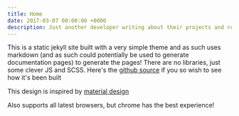 ```yaml
---
title: Home
date: 2017-03-07 00:00:00 +0000
description: Just another developer writing about their projects and research
---
```


This is a static jekyll site built with a very simple theme and as such uses markdown (and as such could potentially be used to generate documentation pages) to generate the pages! There are no libraries, just some clever JS and SCSS. Here's the [github source](https://github.com/lopeax/lopeax.github.io) if you so wish to see how it's been built

This design is inspired by [material design](https://material.io/guidelines/)

Also supports all latest browsers, but chrome has the best experience!
